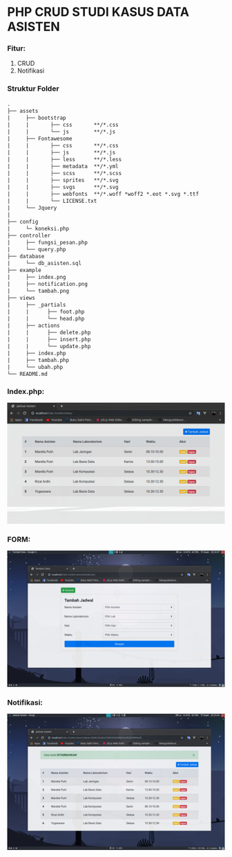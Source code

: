 # PHP CRUD STUDI KASUS DATA ASISTEN

### Fitur:
1. CRUD
2. Notifikasi

### Struktur Folder
    .
    ├── assets         
    |     ├── bootstrap
    |     |       ├── css       **/*.css
    |     |       └── js        **/*.js
    |     ├── Fontawesome
    |     |       ├── css       **/*.css
    |     |       ├── js        **/*.js
    |     |       ├── less      **/*.less
    |     |       ├── metadata  **/*.yml 
    |     |       ├── scss      **/*.scss
    |     |       ├── sprites   **/*.svg
    |     |       ├── svgs      **/*.svg
    |     |       ├── webfonts  **/*.woff *woff2 *.eot *.svg *.ttf
    |     |       └── LICENSE.txt
    |     └── Jquery  
    |     
    ├── config                   
    |     └─ koneksi.php
    ├── controller
    |     ├── fungsi_pesan.php
    |     └── query.php
    ├── database
    |     └── db_asisten.sql
    ├── example
    |     ├── index.png
    |     ├── notification.png
    |     └── tambah.png
    ├── views
    |     ├── _partials
    |     |      ├── foot.php
    |     |      └── head.php
    |     ├── actions
    |     |      ├── delete.php 
    |     |      ├── insert.php
    |     |      └── update.php
    |     ├── index.php
    |     ├── tambah.php
    |     └── ubah.php
    └── README.md

### Index.php:
![Index.php](https://github.com/maulanakurnia/CRUD-PHP-Data-Asisten/blob/master/example/index.png)
### FORM:
![Form](https://github.com/maulanakurnia/CRUD-PHP-Data-Asisten/blob/master/example/tambah.png)
### Notifikasi:
![Notifikasi](https://github.com/maulanakurnia/CRUD-PHP-Data-Asisten/blob/master/example/notification.png)

